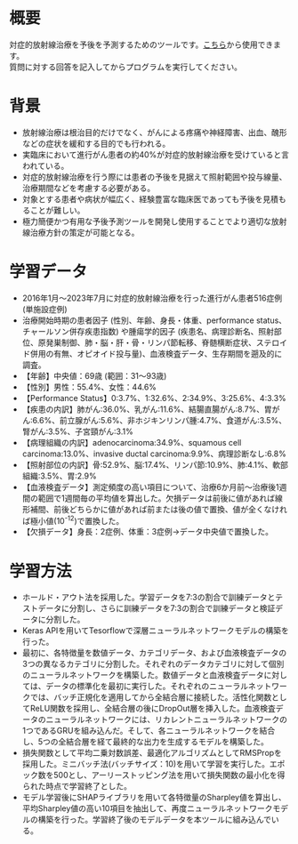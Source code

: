 # 概要
対症的放射線治療を予後を予測するためのツールです。<a href="https://colab.research.google.com/github/okazaki-7296/rt_prognosis/blob/main/predict_prognosis.ipynb">こちら</a>から使用できます。<br>
質問に対する回答を記入してからプログラムを実行してください。<br>
# 背景
<ul>
  <li>放射線治療は根治目的だけでなく、がんによる疼痛や神経障害、出血、醜形などの症状を緩和する目的でも行われる。</li>
  <li>実臨床において進行がん患者の約40%が対症的放射線治療を受けていると言われている。</li>
  <li>対症的放射線治療を行う際には患者の予後を見据えて照射範囲や投与線量、治療期間などを考慮する必要がある。</li>
  <li>対象とする患者や病状が幅広く、経験豊富な臨床医であっても予後を見積もることが難しい。</li>
  <li>極力簡便かつ有用な予後予測ツールを開発し使用することでより適切な放射線治療方針の策定が可能となる。</li>
</ul>

# 学習データ
<ul>
  <li>2016年1月～2023年7月に対症的放射線治療を行った進行がん患者516症例 (単施設症例)</li>
  <li>治療開始時期の患者因子 (性別、年齢、身長・体重、performance status、チャールソン併存疾患指数) や腫瘍学的因子 (疾患名、病理診断名、照射部位、原発巣制御、肺・脳・肝・骨・リンパ節転移、脊髄横断症状、ステロイド併用の有無、オピオイド投与量)、血液検査データ、生存期間を遡及的に調査。</li>
  <li>【年齢】中央値：69歳 (範囲：31～93歳)</li>
  <li>【性別】男性：55.4%、女性：44.6%</li>
  <li>【Performance Status】0:3.7%、1:32.6%、2:34.9%、3:25.6%、4:3.3%</li>
  <li>【疾患の内訳】肺がん:36.0%、乳がん:11.6%、結腸直腸がん:8.7%、胃がん:6.6%、前立腺がん:5.6%、非ホジキンリンパ腫:4.7%、食道がん:3.5%、腎がん:3.5%、子宮頸がん:3.1%</li>
  <li>【病理組織の内訳】adenocarcinoma:34.9%、squamous cell carcinoma:13.0%、invasive ductal carcinoma:9.9%、病理診断なし:6.8%</li>
  <li>【照射部位の内訳】骨:52.9%、脳:17.4%、リンパ節:10.9%、肺:4.1%、軟部組織:3.5%、胃:2.9%</li>
  <li>【血液検査データ】測定頻度の高い項目について、治療6か月前～治療後1週間の範囲で1週間毎の平均値を算出した。欠損データは前後に値があれば線形補間、前後どちらかに値があれば前または後の値で置換、値が全くなければ極小値(10<sup>-12</sup>)で置換した。</li>
  <li>【欠損データ】身長：2症例、体重：3症例→データ中央値で置換した。
</ul>

# 学習方法
<ul>
  <li>ホールド・アウト法を採用した。学習データを7:3の割合で訓練データとテストデータに分割し、さらに訓練データを7:3の割合で訓練データと検証データに分割した。</li>
  <li>Keras APIを用いてTesorflowで深層ニューラルネットワークモデルの構築を行った。</li>
  <li>最初に、各特徴量を数値データ、カテゴリデータ、および血液検査データの3つの異なるカテゴリに分割した。それぞれのデータカテゴリに対して個別のニューラルネットワークを構築した。数値データと血液検査データに対しては、データの標準化を最初に実行した。それぞれのニューラルネットワークでは、バッチ正規化を適用してから全結合層に接続した。活性化関数としてReLU関数を採用し、全結合層の後にDropOut層を挿入した。血液検査データのニューラルネットワークには、リカレントニューラルネットワークの1つであるGRUを組み込んだ。そして、各ニューラルネットワークを結合し、5つの全結合層を経て最終的な出力を生成するモデルを構築した。</li>
  <li>損失関数として平均二乗対数誤差、最適化アルゴリズムとしてRMSPropを採用した。ミニバッチ法(バッチサイズ：10)を用いて学習を実行した。エポック数を500とし、アーリーストッピング法を用いて損失関数の最小化を得られた時点で学習終了とした。</li>
  <li>モデル学習後にSHAPライブラリを用いて各特徴量のSharpley値を算出し、平均Sharpley値の高い10項目を抽出して、再度ニューラルネットワークモデルの構築を行った。学習終了後のモデルデータを本ツールに組み込んでいる。</li>
</ul>
